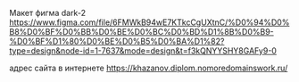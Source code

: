 Макет фигма dark-2
https://www.figma.com/file/6FMWkB94wE7KTkcCgUXtnC/%D0%94%D0%B8%D0%BF%D0%BB%D0%BE%D0%BC%D0%BD%D1%8B%D0%B9-%D0%BF%D1%80%D0%BE%D0%B5%D0%BA%D1%82?type=design&node-id=1-7637&mode=design&t=f3kQNYYSHY8GAFy9-0

адрес сайта в интернете https://khazanov.diplom.nomoredomainswork.ru/
